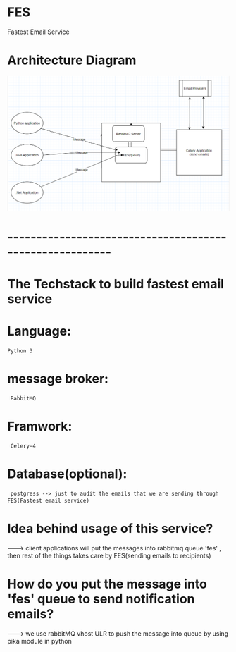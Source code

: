 # FES
 Fastest Email Service
 
# Architecture Diagram


![Alt text](https://github.com/satyareddy-d/FES/blob/master/FES_Architecture.PNG?raw=true "Diagram")


# --------------------------------------------------------

#  The Techstack to build fastest email service
# Language:
    Python 3
# message broker:
     RabbitMQ
# Framwork:
     Celery-4

# Database(optional):
     postgress --> just to audit the emails that we are sending through FES(Fastest email service)



# Idea behind usage of this service?
  ---> client applications will put the messages into rabbitmq queue 'fes' , then rest of the things takes care by FES(sending emails to recipients)
# How do you put the message into 'fes' queue to send notification emails?
  ---> we use rabbitMQ vhost ULR to push the message into queue by using pika module in python
 
